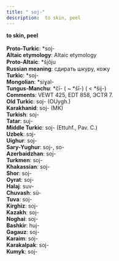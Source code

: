 ```yaml
---
title: " soj-"
description:  to skin, peel
---
```

<p data-pagefind-weight="0.5">
<strong> to skin, peel</strong><br><br>
<strong>Proto-Turkic</strong>:  *soj-<br>
<strong>Altaic etymology</strong>:  Altaic etymology<br>
<strong> Proto-Altaic</strong>:  *ši̯ŏju<br>
<strong>Russian meaning</strong>:  сдирать шкуру, кожу<br>
<strong>Turkic</strong>:  *soj-<br>
<strong>Mongolian</strong>:  *siɣal-<br>
<strong>Tungus-Manchu</strong>:  *čī- ( ~ *šī-) ( < *šij-)<br>
<strong>Comments</strong>:  VEWT 425, EDT 858, ЭСТЯ 7.<br>
<strong>Old Turkic</strong>:  soj- (OUygh.)<br>
<strong>Karakhanid</strong>:  soj- (MK)<br>
<strong>Turkish</strong>:  soj-<br>
<strong>Tatar</strong>:  suj-<br>
<strong>Middle Turkic</strong>:  soj- (Ettuhf., Pav. C.)<br>
<strong>Uzbek</strong>:  sɔj-<br>
<strong>Uighur</strong>:  soj-<br>
<strong>Sary-Yughur</strong>:  soj-, so-<br>
<strong>Azerbaidzhan</strong>:  soj-<br>
<strong>Turkmen</strong>:  soj-<br>
<strong>Khakassian</strong>:  soj-<br>
<strong>Shor</strong>:  soj-<br>
<strong>Oyrat</strong>:  soj-<br>
<strong>Halaj</strong>:  suv-<br>
<strong>Chuvash</strong>:  sü-<br>
<strong>Tuva</strong>:  soj-<br>
<strong>Kirghiz</strong>:  soj-<br>
<strong>Kazakh</strong>:  soj-<br>
<strong>Noghai</strong>:  soj-<br>
<strong>Bashkir</strong>:  huj-<br>
<strong>Gagauz</strong>:  soj-<br>
<strong>Karaim</strong>:  soj-<br>
<strong>Karakalpak</strong>:  soj-<br>
<strong>Kumyk</strong>:  soj-<br>

</p>

